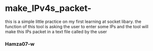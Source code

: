 # make_IPv4s_packet-
this is a simple little practice on my first learning at socket libary.
the function of this tool is asking the user to enter some IPs and the tool will make this IPs packet in a text file called by the user
<h3>Hamza07-w</h3>

